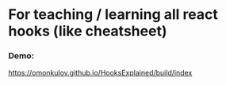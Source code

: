 # For teaching / learning all react hooks (like cheatsheet)


### Demo:
https://omonkulov.github.io/HooksExplained/build/index
